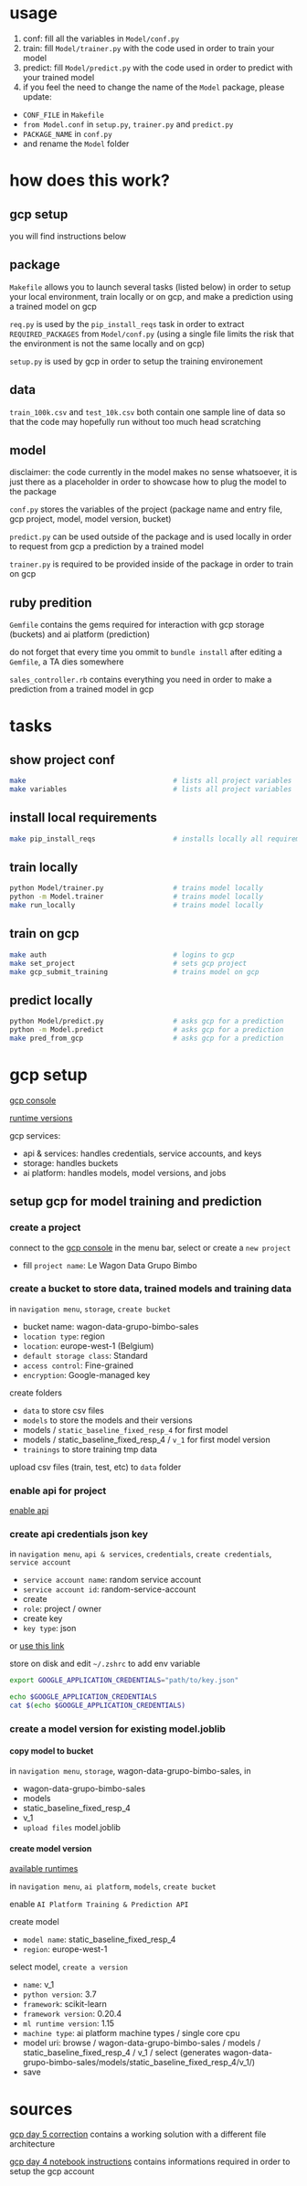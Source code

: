 
# usage

1. conf: fill all the variables in `Model/conf.py`
2. train: fill `Model/trainer.py` with the code used in order to train your model
3. predict: fill `Model/predict.py` with the code used in order to predict with your trained model
4. if you feel the need to change the name of the `Model` package, please update:
- `CONF_FILE` in `Makefile`
- `from Model.conf` in `setup.py`, `trainer.py` and `predict.py`
- `PACKAGE_NAME` in `conf.py`
- and rename the `Model` folder

# how does this work?

## gcp setup

you will find instructions below

## package

`Makefile` allows you to launch several tasks (listed below) in order to setup your local environment, train locally or on gcp, and make a prediction using a trained model on gcp

`req.py` is used by the `pip_install_reqs` task in order to extract `REQUIRED_PACKAGES` from `Model/conf.py` (using a single file limits the risk that the environment is not the same locally and on gcp)

`setup.py` is used by gcp in order to setup the training environement

## data

`train_100k.csv` and `test_10k.csv` both contain one sample line of data so that the code may hopefully run without too much head scratching

## model

disclaimer: the code currently in the model makes no sense whatsoever, it is just there as a placeholder in order to showcase how to plug the model to the package

`conf.py` stores the variables of the project (package name and entry file, gcp project, model, model version, bucket)

`predict.py` can be used outside of the package and is used locally in order to request from gcp a prediction by a trained model

`trainer.py` is required to be provided inside of the package in order to train on gcp

## ruby predition

`Gemfile` contains the gems required for interaction with gcp storage (buckets) and ai platform (prediction)

do not forget that every time you ommit to `bundle install` after editing a `Gemfile`, a TA dies somewhere

`sales_controller.rb` contains everything you need in order to make a prediction from a trained model in gcp

# tasks

## show project conf

``` zsh
make                                    # lists all project variables
make variables                          # lists all project variables
```

## install local requirements

``` zsh
make pip_install_reqs                   # installs locally all requirements
```

## train locally

``` zsh
python Model/trainer.py                 # trains model locally
python -m Model.trainer                 # trains model locally
make run_locally                        # trains model locally
```

## train on gcp

``` zsh
make auth                               # logins to gcp
make set_project                        # sets gcp project
make gcp_submit_training                # trains model on gcp
```

## predict locally

``` zsh
python Model/predict.py                 # asks gcp for a prediction
python -m Model.predict                 # asks gcp for a prediction
make pred_from_gcp                      # asks gcp for a prediction
```

# gcp setup

[gcp console](https://console.cloud.google.com/home/)

[runtime versions](https://cloud.google.com/ai-platform/training/docs/runtime-version-list)

gcp services:
- api & services: handles credentials, service accounts, and keys
- storage: handles buckets
- ai platform: handles models, model versions, and jobs

## setup gcp for model training and prediction

### create a project

connect to the [gcp console](https://console.cloud.google.com/)
in the menu bar, select or create a `new project`
- fill `project name`: Le Wagon Data Grupo Bimbo

### create a bucket to store data, trained models and training data

in `navigation menu`, `storage`, `create bucket`
- bucket name: wagon-data-grupo-bimbo-sales
- `location type`: region
- `location`: europe-west-1 (Belgium)
- `default storage class`: Standard
- `access control`: Fine-grained
- `encryption`: Google-managed key

create folders
- `data` to store csv files
- `models` to store the models and their versions
- models / `static_baseline_fixed_resp_4` for first model
- models / static_baseline_fixed_resp_4 / `v_1` for first model version
- `trainings` to store training tmp data

upload csv files (train, test, etc) to `data` folder

### enable api for project

[enable api](https://console.cloud.google.com/flows/enableapi?apiid=ml.googleapis.com,compute_component&_ga=2.269215094.662509797.1580849510-2071889129.1567861089&_gac=1.154971594.1580849512.CjwKCAiAyeTxBRBvEiwAuM8dnbZ6uMwizbZW44J2mBCX6ncEjwjwpgF8S8QsvhYAXLkJ8awDnIRTNRoCJ_0QAvD_BwE)

### create api credentials json key

in `navigation menu`, `api & services`, `credentials`, `create credentials`, `service account`
- `service account name`: random service account
- `service account id`: random-service-account
- create
- `role`: project / owner
- create key
- `key type`: json

or [use this link](https://console.cloud.google.com/apis/credentials/serviceaccountkey)

store on disk and edit `~/.zshrc` to add env variable

``` zsh
export GOOGLE_APPLICATION_CREDENTIALS="path/to/key.json"
```

``` zsh
echo $GOOGLE_APPLICATION_CREDENTIALS
cat $(echo $GOOGLE_APPLICATION_CREDENTIALS)
```

### create a model version for existing model.joblib

#### copy model to bucket

in `navigation menu`, `storage`, wagon-data-grupo-bimbo-sales, in
- wagon-data-grupo-bimbo-sales
- models
- static_baseline_fixed_resp_4
- v_1
- `upload files` model.joblib

#### create model version

[available runtimes](https://cloud.google.com/ai-platform/training/docs/runtime-version-list
)

in `navigation menu`, `ai platform`, `models`, `create bucket`

enable `AI Platform Training & Prediction API`

create model
- `model name`: static_baseline_fixed_resp_4
- `region`: europe-west-1

select model, `create a version`
- `name`: v_1
- `python version`: 3.7
- `framework`: scikit-learn
- `framework version`: 0.20.4
- `ml runtime version`: 1.15
- `machine type`: ai platform machine types / single core cpu
- model uri: browse / wagon-data-grupo-bimbo-sales / models / static_baseline_fixed_resp_4 / v_1 / select (generates wagon-data-grupo-bimbo-sales/models/static_baseline_fixed_resp_4/v_1/)
- save

# sources

[gcp day 5 correction](https://github.com/lewagon/taxi-fare) contains a working solution with a different file architecture

[gcp day 4 notebook instructions](https://github.com/lewagon/data-challenges/blob/master/05-Production/04-Deploy-to-Production/Challenge/04-Deploy-to-Production-Challenge.ipynb) contains informations required in order to setup the gcp account
